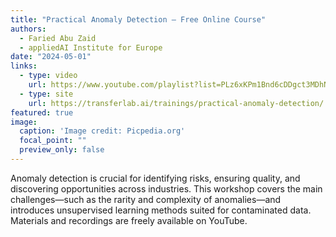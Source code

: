 ```yaml
---
title: "Practical Anomaly Detection — Free Online Course"
authors:
  - Faried Abu Zaid
  - appliedAI Institute for Europe
date: "2024-05-01"
links:
  - type: video
    url: https://www.youtube.com/playlist?list=PLz6xKPm1Bnd6cDDgct3MDhNWJuPXzsmyW
  - type: site
    url: https://transferlab.ai/trainings/practical-anomaly-detection/
featured: true
image:
  caption: 'Image credit: Picpedia.org'
  focal_point: ""
  preview_only: false
---
```

Anomaly detection is crucial for identifying risks, ensuring quality, and discovering opportunities across industries. This workshop covers the main challenges—such as the rarity and complexity of anomalies—and introduces unsupervised learning methods suited for contaminated data. Materials and recordings are freely available on YouTube. 